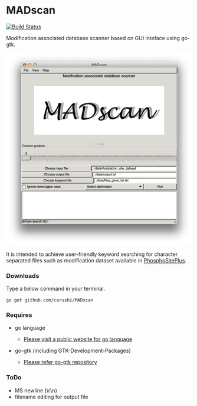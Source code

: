 # MADscan

[![Build Status](https://drone.io/github.com/carushi/MADscan/status.png)](https://drone.io/github.com/carushi/MADscan/latest)

Modification associated database scanner based on GUI inteface using go-gtk.

![](image/window.png)

It is intended to achieve user-friendly keyword searching for character separated files such as modification dataset available in [PhosphoSitePlus](http://www.phosphosite.org/homeAction.action).


### Downloads

Type a below command in your terminal.

```
go get github.com/carushi/MADscan
```

### Requires

* go language
	* [Please visit a public website for go language](https://golang.org)

* go-gtk (including GTK-Development-Packages)
	* [Please refer go-gtk repository](https://github.com/mattn/go-gtk)

	
### ToDo

* MS newline (\\r\\n)
* filename editing for output file



